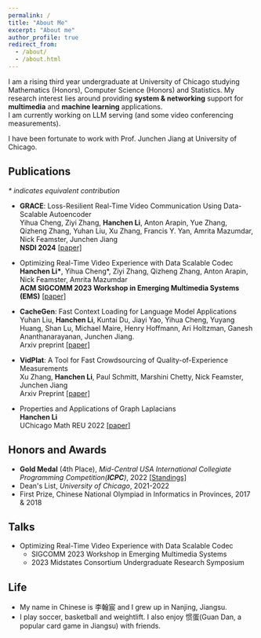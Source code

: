 ```yaml
---
permalink: /
title: "About Me"
excerpt: "About me"
author_profile: true
redirect_from: 
  - /about/
  - /about.html
---
```


I am a rising third year undergraduate at University of Chicago studying Mathematics (Honors), Computer Science (Honors) and Statistics. My research interest lies around providing **system & networking** support for **multimedia** and **machine learning** applications. <br /> I am currently working on LLM serving (and some video conferencing measurements).

I have been fortunate to work with Prof. Junchen Jiang at University of Chicago.


## Publications
_* indicates equivalent contribution_
- **GRACE**: Loss-Resilient Real-Time Video Communication Using Data-Scalable Autoencoder <br />
  Yihua Cheng, Ziyi Zhang, **Hanchen Li**, Anton Arapin, Yue Zhang, Qizheng Zhang, Yuhan Liu, Xu Zhang, Francis Y. Yan, Amrita Mazumdar, Nick Feamster, Junchen Jiang<br />
  **NSDI 2024** [[paper]](https://www.usenix.org/conference/nsdi24/presentation/cheng)

- Optimizing Real-Time Video Experience with Data Scalable Codec <br />
  **Hanchen Li\***, Yihua Cheng\*, Ziyi Zhang, Qizheng Zhang, Anton Arapin, Nick Feamster, Amrita Mazumdar <br />
  **ACM SIGCOMM 2023 Workshop in Emerging Multimedia Systems (EMS)** [[paper]](https://dl.acm.org/doi/10.1145/3609395.3611108)

- **CacheGen**: Fast Context Loading for Language Model Applications <br />
  Yuhan Liu, **Hanchen Li**, Kuntai Du, Jiayi Yao, Yihua Cheng, Yuyang Huang, Shan Lu, Michael Maire, Henry Hoffmann, Ari Holtzman, Ganesh Ananthanarayanan, Junchen Jiang.<br />
  Arxiv preprint [[paper]](https://arxiv.org/abs/2310.07240)

- **VidPlat**: A Tool for Fast Crowdsourcing of Quality-of-Experience Measurements <br />
  Xu Zhang, **Hanchen Li**, Paul Schmitt, Marshini Chetty, Nick Feamster, Junchen Jiang<br />
  Arxiv Preprint [[paper]](https://arxiv.org/abs/2311.06698)

- Properties and Applications of Graph Laplacians <br />
  **Hanchen Li** <br />
  UChicago Math REU 2022 [[paper]](http://math.uchicago.edu/~may/REU2022/REUPapers/Li,Hanchen.pdf) <br />


## Honors and Awards
* **Gold Medal** (4th Place), *Mid-Central USA International Collegiate Programming Competition(**ICPC**)*, 2022
  [[Standings]](https://mcpc22.kattis.com/contests/mcpc22/standings)
* Dean's List, *University of Chicago*, 2021-2022
* First Prize, Chinese National Olympiad in Informatics in Provinces, 2017 & 2018

## Talks
* Optimizing Real-Time Video Experience with Data Scalable Codec
  * SIGCOMM 2023 Workshop in Emerging Multimedia Systems
  * 2023 Midstates Consortium Undergraduate Research Symposium

## Life
* My name in Chinese is 李翰宸 and I grew up in Nanjing, Jiangsu.
* I play soccer, basketball and weightlift. I also enjoy 惯蛋(Guan Dan, a popular card game in Jiangsu) with friends.
